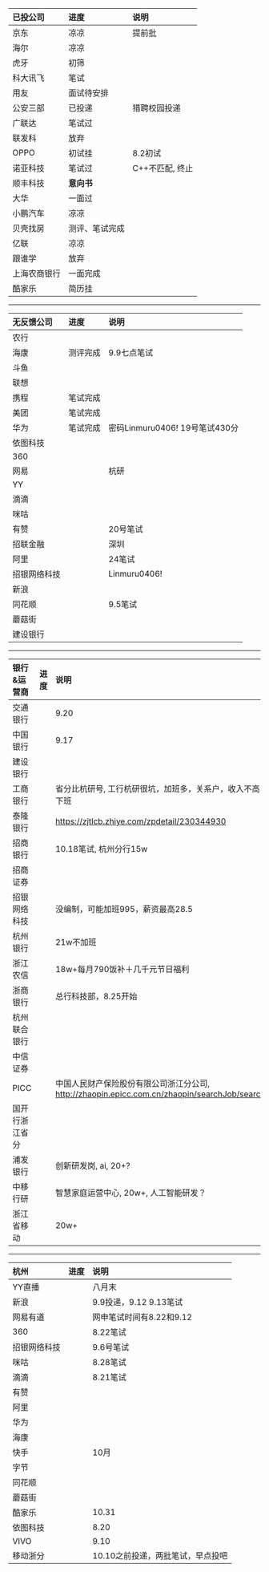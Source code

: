| 已投公司 | 进度 | 说明 |
| :-----| :----- | :----- |
| 京东 | 凉凉 | 提前批 |
| 海尔 | 凉凉 |  |
| 虎牙 | 初筛 |  |
| 科大讯飞 | 笔试 |  |
|用友 | 面试待安排|  |
| 公安三部 | 已投递 | 猎聘校园投递 |
| 广联达 | 笔试过 |  |
| 联发科 | 放弃 |  |
| OPPO | 初试挂 | 8.2初试 |
| 诺亚科技 | 笔试过 | C++不匹配, 终止 |
| 顺丰科技 | **意向书** |  |
| 大华 | 一面过 |  |
| 小鹏汽车 | 凉凉 |  |
| 贝壳找房 | 测评、笔试完成 |  |
| 亿联 | 凉凉 |   |
| 跟谁学 | 放弃 |   |
| 上海农商银行 | 一面完成 |   |
| 酷家乐 | 简历挂 |  |

------------------------------
| 无反馈公司 | 进度 | 说明 |
| :-----| :----- | :----- |
| 农行 |  |  |
| 海康 | 测评完成 | 9.9七点笔试 |
| 斗鱼 |  |  |
| 联想 |  |  |
| 携程 | 笔试完成 |  |
| 美团 | 笔试完成 |  |
| 华为 | 笔试完成 | 密码Linmuru0406!  19号笔试430分 |
| 依图科技 |  |  |
| 360 |  |  |
| 网易 |  | 杭研 |
| YY |  |  |
| 滴滴 |  |  |
| 咪咕 |  |  |
| 有赞 |  | 20号笔试 |
| 招联金融 |  | 深圳 |
| 阿里 |  |  24笔试|
| 招银网络科技 |  | Linmuru0406!  |  
| 新浪 |  |  |
| 同花顺 |  | 9.5笔试 |
| 蘑菇街 |  |  |
| 建设银行 |  |  |


------------------------------
| 银行&运营商 | 进度 | 说明 |
| :-----| :----- | :----- |
| 交通银行 |  | 9.20 |
| 中国银行 |  | 9.17 |
| 建设银行 |  |      |
| 工商银行 |  |  省分比杭研号, 工行杭研很坑，加班多，关系户，收入不高，八点后下班 |
| 泰隆银行 |  | https://zjtlcb.zhiye.com/zpdetail/230344930 |
| 招商银行 |  | 10.18笔试, 杭州分行15w |
| 招商证券 |  |  |
| 招银网络科技 |  | 没编制，可能加班995，薪资最高28.5 |
| 杭州银行 |  |  21w不加班 |
| 浙江农信 |  | 18w+每月790饭补＋几千元节日福利 |
| 浙商银行 |  | 总行科技部，8.25开始 |
| 杭州联合银行 |  |  |
| 中信证券 |  |  |
| PICC |  | 中国人民财产保险股份有限公司浙江分公司, http://zhaopin.epicc.com.cn/zhaopin/searchJob/searchJob.jsp |
| 国开行浙江省分 |  |  |
| 浦发银行 |  | 创新研发岗, ai, 20+? |
| 中移行研 |  | 智慧家庭运营中心, 20w+, 人工智能研发？ |
| 浙江省移动 |  | 20w+ |


------------------------------
| 杭州 | 进度 | 说明 |
| :-----| :----- | :----- |
| YY直播 |  | 八月末 |
| 新浪 |  | 9.9投递，9.12  9.13笔试 |
| 网易有道 |  |  网申笔试时间有8.22和9.12 |
| 360 |  | 8.22笔试 |
| 招银网络科技 |  | 9.6号笔试 |
| 咪咕 |  | 8.28笔试 |
| 滴滴 |  | 8.21笔试 |
| 有赞 |  |  |
| 阿里 |  |  |
| 华为 |  |  |
| 海康 |  |  |
| 快手 |  | 10月 |
| 字节 |  |  |
| 同花顺 |  |  |
| 蘑菇街 |  |  |
| 酷家乐 |  | 10.31 |
| 依图科技 |  | 8.20 |
| VIVO |  | 9.10 |
| 移动浙分 |  | 10.10之前投递，两批笔试，早点投吧 |



